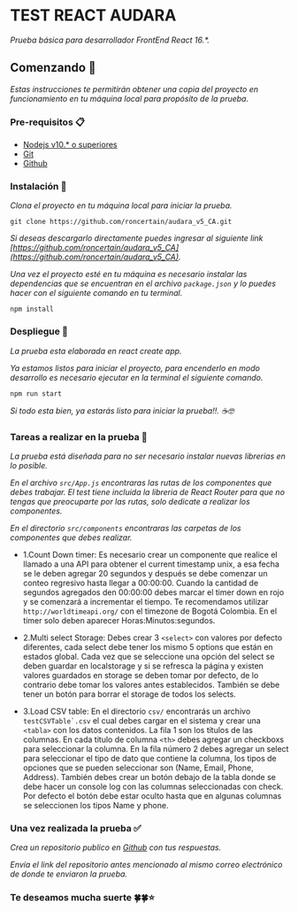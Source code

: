 # TEST REACT AUDARA

_Prueba básica para desarrollador FrontEnd React 16.*._


## Comenzando 🚀

_Estas instrucciones te permitirán obtener una copia del proyecto en funcionamiento en tu máquina local para propósito de la prueba._


### Pre-requisitos 📋

* [Nodejs v10.* o superiores](https://nodejs.org/es/)
* [Git](https://git-scm.com/)
* [Github](https://github.com/)



### Instalación 🔧

_Clona el proyecto en tu máquina local para iniciar la prueba._

```
git clone https://github.com/roncertain/audara_v5_CA.git
```

_Si deseas descargarlo directamente puedes ingresar al siguiente link [https://github.com/roncertain/audara_v5_CA](https://github.com/roncertain/audara_v5_CA)._

_Una vez el proyecto esté en tu máquina es necesario instalar las dependencias que se encuentran en el archivo ``package.json`` y lo puedes hacer con el siguiente comando en tu terminal._

```
npm install
```


### Despliegue 🛫

_La prueba esta elaborada en react create app._

_Ya estamos listos para iniciar el proyecto, para encenderlo en modo desarrollo es necesario ejecutar en la terminal el siguiente comando._

```
npm run start
```



_Si todo esta bien, ya estarás listo para iniciar la prueba!!. ☕🤓_



### Tareas a realizar en la prueba 📄

_La prueba está diseñada para no ser necesario instalar nuevas librerias en lo posible._

_En el archivo ``src/App.js`` encontraras las rutas de los componentes que debes trabajar. El test tiene incluida la libreria de React Router para que no tengas que preocuparte por las rutas, solo dedicate a realizar los componentes._

_En el directorio ``src/components`` encontraras las carpetas de los componentes que debes realizar._

*  1.Count Down timer: Es necesario crear un componente que realice el llamado a una API para obtener el current timestamp unix, a esa fecha se le deben agregar 20 segundos y después se debe comenzar un conteo regresivo hasta llegar a 00:00:00. Cuando la cantidad de segundos agregados den 00:00:00 debes marcar el timer down en rojo y se comenzará a incrementar el tiempo. 
Te recomendamos utilizar ``http://worldtimeapi.org/`` con el timezone de Bogotá Colombia. 
En el timer solo deben aparecer Horas:Minutos:segundos.

*  2.Multi select Storage: Debes crear 3 ``<select>`` con valores por defecto diferentes, cada select debe tener los mismo 5 options que están en estados global. Cada vez que se seleccione una opción del select se deben guardar en localstorage y si se refresca la página y existen valores guardados en storage se deben tomar por defecto, de lo contrario debe tomar los valores antes establecidos. También se debe tener un botón para borrar el storage de todos los selects.

*  3.Load CSV table: En el directorio ``csv/`` encontrarás un archivo ``testCSVTable`.csv`` el cual debes cargar en el sistema y crear una ``<tabla>`` con los datos contenidos. 
La fila 1 son los títulos de las columnas. En cada titulo de columna ``<th>`` debes agregar un checkboxs para seleccionar la columna. 
En la fila número 2 debes agregar un select para seleccionar el tipo de dato que contiene la columna, los tipos de opciones que se pueden seleccionar son (Name, Email, Phone, Address). 
También debes crear un botón  debajo de la tabla donde se debe hacer un console log con las columnas seleccionadas con check. Por defecto el botón debe estar oculto hasta que en algunas columnas se seleccionen los tipos Name  y phone.




### Una vez realizada la prueba ✅

_Crea un repositorio publico en [Github](https://github.com/) con tus respuestas._

_Envía el link del repositorio antes mencionado al mismo correo electrónico de donde te enviaron la prueba._


### Te deseamos mucha suerte 🍀🍀⭐
